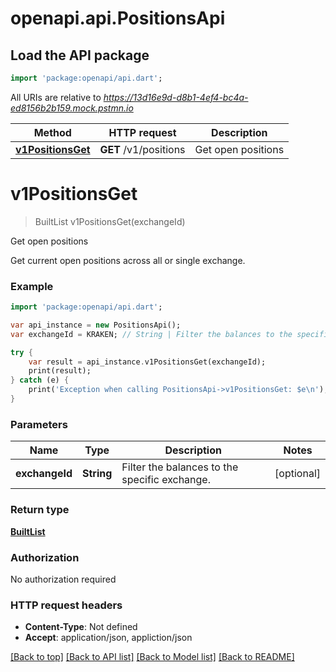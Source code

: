 # openapi.api.PositionsApi

## Load the API package
```dart
import 'package:openapi/api.dart';
```

All URIs are relative to *https://13d16e9d-d8b1-4ef4-bc4a-ed8156b2b159.mock.pstmn.io*

Method | HTTP request | Description
------------- | ------------- | -------------
[**v1PositionsGet**](PositionsApi.md#v1positionsget) | **GET** /v1/positions | Get open positions


# **v1PositionsGet**
> BuiltList<Position> v1PositionsGet(exchangeId)

Get open positions

Get current open positions across all or single exchange.

### Example 
```dart
import 'package:openapi/api.dart';

var api_instance = new PositionsApi();
var exchangeId = KRAKEN; // String | Filter the balances to the specific exchange.

try { 
    var result = api_instance.v1PositionsGet(exchangeId);
    print(result);
} catch (e) {
    print('Exception when calling PositionsApi->v1PositionsGet: $e\n');
}
```

### Parameters

Name | Type | Description  | Notes
------------- | ------------- | ------------- | -------------
 **exchangeId** | **String**| Filter the balances to the specific exchange. | [optional] 

### Return type

[**BuiltList<Position>**](Position.md)

### Authorization

No authorization required

### HTTP request headers

 - **Content-Type**: Not defined
 - **Accept**: application/json, appliction/json

[[Back to top]](#) [[Back to API list]](../README.md#documentation-for-api-endpoints) [[Back to Model list]](../README.md#documentation-for-models) [[Back to README]](../README.md)

